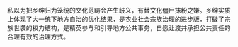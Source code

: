 私以为把乡绅归为笼统的文化范畴会产生歧义，有替文化僵尸抹粉之嫌。乡绅实质上体现了大一统下地方自治的优化结果，是农业社会宗族治理的进步版，打破了宗族世袭的权力结构，是精英参与和引导地方公共事务，自愿让渡并承担公共责任的合理有效的治理方式。 ​​​​

